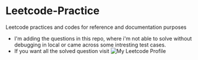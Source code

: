# Leetcode-Practice
Leetcode practices and codes for reference and documentation purposes

- I'm adding the questions in this repo, where i'm not able to solve without debugging in local or came across some intresting test cases.
- If you want all the solved question visit ![My Leetcode Profile](https://leetcode.com/u/YatheswarN/)
